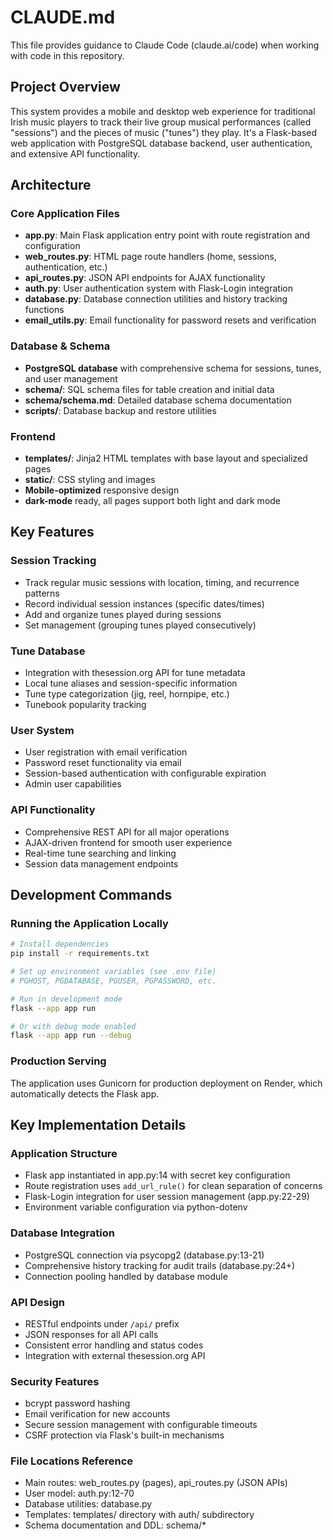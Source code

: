 # CLAUDE.md

This file provides guidance to Claude Code (claude.ai/code) when working with code in this repository.

## Project Overview

This system provides a mobile and desktop web experience for traditional Irish music players to track their live group musical performances (called "sessions") and the pieces of music ("tunes") they play. It's a Flask-based web application with PostgreSQL database backend, user authentication, and extensive API functionality.

## Architecture

### Core Application Files

- **app.py**: Main Flask application entry point with route registration and configuration
- **web_routes.py**: HTML page route handlers (home, sessions, authentication, etc.)
- **api_routes.py**: JSON API endpoints for AJAX functionality
- **auth.py**: User authentication system with Flask-Login integration
- **database.py**: Database connection utilities and history tracking functions
- **email_utils.py**: Email functionality for password resets and verification

### Database & Schema

- **PostgreSQL database** with comprehensive schema for sessions, tunes, and user management
- **schema/**: SQL schema files for table creation and initial data
- **schema/schema.md**: Detailed database schema documentation
- **scripts/**: Database backup and restore utilities

### Frontend

- **templates/**: Jinja2 HTML templates with base layout and specialized pages
- **static/**: CSS styling and images
- **Mobile-optimized** responsive design
- **dark-mode** ready, all pages support both light and dark mode

## Key Features

### Session Tracking

- Track regular music sessions with location, timing, and recurrence patterns
- Record individual session instances (specific dates/times)
- Add and organize tunes played during sessions
- Set management (grouping tunes played consecutively)

### Tune Database

- Integration with thesession.org API for tune metadata
- Local tune aliases and session-specific information
- Tune type categorization (jig, reel, hornpipe, etc.)
- Tunebook popularity tracking

### User System

- User registration with email verification
- Password reset functionality via email
- Session-based authentication with configurable expiration
- Admin user capabilities

### API Functionality

- Comprehensive REST API for all major operations
- AJAX-driven frontend for smooth user experience
- Real-time tune searching and linking
- Session data management endpoints

## Development Commands

### Running the Application Locally

```bash
# Install dependencies
pip install -r requirements.txt

# Set up environment variables (see .env file)
# PGHOST, PGDATABASE, PGUSER, PGPASSWORD, etc.

# Run in development mode
flask --app app run

# Or with debug mode enabled
flask --app app run --debug
```

### Production Serving

The application uses Gunicorn for production deployment on Render, which automatically detects the Flask app.

## Key Implementation Details

### Application Structure

- Flask app instantiated in app.py:14 with secret key configuration
- Route registration uses `add_url_rule()` for clean separation of concerns
- Flask-Login integration for user session management (app.py:22-29)
- Environment variable configuration via python-dotenv

### Database Integration

- PostgreSQL connection via psycopg2 (database.py:13-21)
- Comprehensive history tracking for audit trails (database.py:24+)
- Connection pooling handled by database module

### API Design

- RESTful endpoints under `/api/` prefix
- JSON responses for all API calls
- Consistent error handling and status codes
- Integration with external thesession.org API

### Security Features

- bcrypt password hashing
- Email verification for new accounts
- Secure session management with configurable timeouts
- CSRF protection via Flask's built-in mechanisms

### File Locations Reference

- Main routes: web_routes.py (pages), api_routes.py (JSON APIs)
- User model: auth.py:12-70
- Database utilities: database.py
- Templates: templates/ directory with auth/ subdirectory
- Schema documentation and DDL: schema/*
